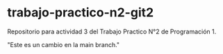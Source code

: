 # trabajo-practico-n2-git2
 Repositorio para actividad 3 del Trabajo Practico N°2 de Programación 1.

 "Este es un cambio en la main branch."
